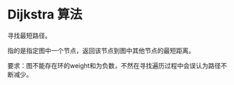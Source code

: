 # Dijkstra 算法

寻找最短路径。

指的是指定图中一个节点，返回该节点到图中其他节点的最短距离。

要求：图不能存在环的weight和为负数，不然在寻找遍历过程中会误认为路径不断减少。


